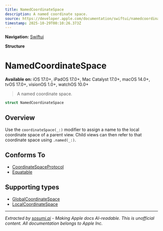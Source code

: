 ```yaml
---
title: NamedCoordinateSpace
description: A named coordinate space.
source: https://developer.apple.com/documentation/swiftui/namedcoordinatespace
timestamp: 2025-10-29T00:10:26.373Z
---
```


**Navigation:** [Swiftui](/documentation/swiftui)

**Structure**

# NamedCoordinateSpace

**Available on:** iOS 17.0+, iPadOS 17.0+, Mac Catalyst 17.0+, macOS 14.0+, tvOS 17.0+, visionOS 1.0+, watchOS 10.0+

> A named coordinate space.

```swift
struct NamedCoordinateSpace
```

## Overview

Use the `coordinateSpace(_:)` modifier to assign a name to the local coordinate space of a  parent view. Child views can then refer to that coordinate space using `.named(_:)`.

## Conforms To

- [CoordinateSpaceProtocol](/documentation/swiftui/coordinatespaceprotocol)
- [Equatable](/documentation/Swift/Equatable)

## Supporting types

- [GlobalCoordinateSpace](/documentation/swiftui/globalcoordinatespace)
- [LocalCoordinateSpace](/documentation/swiftui/localcoordinatespace)

---

*Extracted by [sosumi.ai](https://sosumi.ai) - Making Apple docs AI-readable.*
*This is unofficial content. All documentation belongs to Apple Inc.*
